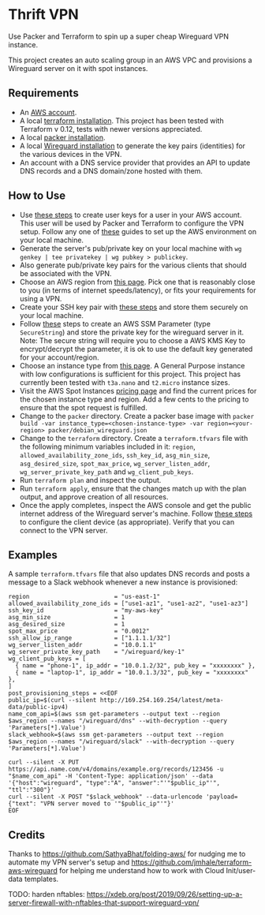 # Thrift VPN

Use Packer and Terraform to spin up a super cheap Wireguard VPN instance.

This project creates an auto scaling group in an AWS VPC and provisions a Wireguard server on it with spot instances.

## Requirements

* An [AWS account](https://aws.amazon.com/premiumsupport/knowledge-center/create-and-activate-aws-account/).
* A local [terraform installation](https://learn.hashicorp.com/tutorials/terraform/install-cli). This project has been tested with Terraform v 0.12, tests with newer versions appreciated.
* A local [packer installation](https://learn.hashicorp.com/tutorials/packer/getting-started-install).
* A local [Wireguard installation](https://www.wireguard.com/install/) to generate the key pairs (identities) for the various devices in the VPN.
* An account with a DNS service provider that provides an API to update DNS records and a DNS domain/zone hosted with them.

## How to Use

* Use [these steps](https://docs.aws.amazon.com/IAM/latest/UserGuide/id_credentials_access-keys.html#Using_CreateAccessKey) to create user keys for a user in your AWS account. This user will be used by Packer and Terraform to configure the VPN setup. Follow any one of [these](https://docs.aws.amazon.com/cli/latest/userguide/cli-configure-quickstart.html) guides to set up the AWS environment on your local machine.
* Generate the server's pub/private key on your local machine with `wg genkey | tee privatekey | wg pubkey > publickey`.
* Also generate pub/private key pairs for the various clients that should be associated with the VPN.
* Choose an AWS region from [this page](https://aws.amazon.com/about-aws/global-infrastructure/regions_az/). Pick one that is reasonably close to you (in terms of internet speeds/latency), or fits your requirements for using a VPN.
* Create your SSH key pair with [these steps](https://docs.aws.amazon.com/AWSEC2/latest/UserGuide/ec2-key-pairs.html) and store them securely on your local machine.
* Follow [these](https://docs.aws.amazon.com/systems-manager/latest/userguide/sysman-paramstore-su-create.html) steps to create an AWS SSM Parameter (type `SecureString`) and store the private key for the wireguard server in it. Note: The secure string will require you to choose a AWS KMS Key to encrypt/decrypt the parameter, it is ok to use the default key generated for your account/region.
* Choose an instance type from [this page](https://aws.amazon.com/ec2/instance-types/). A General Purpose instance with low configurations is sufficient for this project. This project has currently been tested with `t3a.nano` and `t2.micro` instance sizes.
* Visit the AWS Spot Instances [pricing page](https://aws.amazon.com/ec2/spot/pricing/) and find the current prices for the chosen instance type and region. Add a few cents to the pricing to ensure that the spot request is fulfilled.
* Change to the `packer` directory. Create a packer base image with `packer build -var instance_type=<chosen-instance-type> -var region=<your-region> packer/debian_wireguard.json`
* Change to the `terraform` directory. Create a `terraform.tfvars` file with the following minimum variables included in it: `region`, `allowed_availability_zone_ids`, `ssh_key_id`, `asg_min_size`, `asg_desired_size`, `spot_max_price`, `wg_server_listen_addr`, `wg_server_private_key_path` and `wg_client_pub_keys`.
* Run `terraform plan` and inspect the output.
* Run `terraform apply`, ensure that the changes match up with the plan output, and approve creation of all resources.
* Once the apply completes, inspect the AWS console and get the public internet address of the Wireguard server's machine. Follow [these steps](https://www.wireguard.com/quickstart/) to configure the client device (as appropriate). Verify that you can connect to the VPN server.

## Examples

A sample `terraform.tfvars` file that also updates DNS records and posts a message to a Slack webhook whenever a new instance is provisioned:

```
region                        = "us-east-1"
allowed_availability_zone_ids = ["use1-az1", "use1-az2", "use1-az3"]
ssh_key_id                    = "my-aws-key"
asg_min_size                  = 1
asg_desired_size              = 1
spot_max_price                = "0.0012"
ssh_allow_ip_range            = ["1.1.1.1/32"]
wg_server_listen_addr         = "10.0.1.1"
wg_server_private_key_path    = "/wireguard/key-1"
wg_client_pub_keys = [
  { name = "phone-1", ip_addr = "10.0.1.2/32", pub_key = "xxxxxxxx" },
  { name = "laptop-1", ip_addr = "10.0.1.3/32", pub_key = "xxxxxxxx" },
]
post_provisioning_steps = <<EOF
public_ip=$(curl --silent http://169.254.169.254/latest/meta-data/public-ipv4)
name_com_api=$(aws ssm get-parameters --output text --region $aws_region --names "/wireguard/dns" --with-decryption --query 'Parameters[*].Value')
slack_webhook=$(aws ssm get-parameters --output text --region $aws_region --names "/wireguard/slack" --with-decryption --query 'Parameters[*].Value')

curl --silent -X PUT https://api.name.com/v4/domains/example.org/records/123456 -u "$name_com_api" -H 'Content-Type: application/json' --data '{"host":"wireguard", "type":"A", "answer":"'"$public_ip"'", "ttl":"300"}'
curl --silent -X POST "$slack_webhook" --data-urlencode 'payload={"text": "VPN server moved to '"$public_ip"'"}'
EOF
```

## Credits

Thanks to https://github.com/SathyaBhat/folding-aws/ for nudging me to automate my VPN server's setup and https://github.com/jmhale/terraform-aws-wireguard for helping me understand how to work with Cloud Init/user-data templates.

TODO: harden nftables: https://xdeb.org/post/2019/09/26/setting-up-a-server-firewall-with-nftables-that-support-wireguard-vpn/
